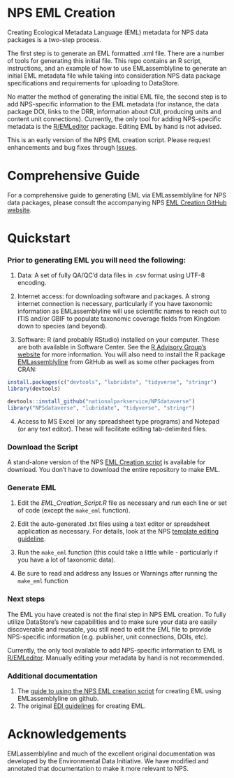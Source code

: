 
<!-- README.md is generated from README.Rmd. Please edit that file -->

# NPS EML Creation

Creating Ecological Metadata Language (EML) metadata for NPS data
packages is a two-step process.

The first step is to generate an EML formatted .xml file. There are a
number of tools for generating this initial file. This repo contains an
R script, instructions, and an example of how to use EMLassemblyline to
generate an initial EML metadata file while taking into consideration
NPS data package specifications and requirements for uploading to
DataStore.

No matter the method of generating the initial EML file, the second step
is to add NPS-specific information to the EML metadata (for instance,
the data package DOI, links to the DRR, information about CUI, producing
units and content unit connections). Currently, the only tool for adding
NPS-specific metadata is the
[R/EMLeditor](https://github.com/nationalparkservice/EMLeditor) package.
Editing EML by hand is not advised.

This is an early version of the NPS EML creation script. Please request
enhancements and bug fixes through
[Issues](https://github.com/nationalparkservice/NPS_EML_Template/issues).

# Comprehensive Guide

For a comprehensive guide to generating EML via EMLassemblyline for NPS
data packages, please consult the accompanying NPS [EML Creation GitHub
website](https://nationalparkservice.github.io/NPS_EML_Script/).

# Quickstart

### Prior to generating EML you will need the following:

1)  Data: A set of fully QA/QC’d data files in .csv format using UTF-8
    encoding.

2)  Internet access: for downloading software and packages. A strong
    internet connection is necessary, particularly if you have taxonomic
    information as EMLassemblyline will use scientific names to reach
    out to ITIS and/or GBIF to populate taxonomic coverage fields from
    Kingdom down to species (and beyond).

3)  Software: R (and probably RStudio) installed on your computer. These
    are both available in Software Center. See the [R Advisory Group’s
    website](https://doimspp.sharepoint.com/sites/nps-nrss-imdiv/SitePages/R-Adv.aspx)
    for more information. You will also need to install the R package
    [EMLassemblyline](https://github.com/EDIorg/EMLassemblyline) from
    GitHub as well as some other packages from CRAN:

``` r
install.packages(c("devtools", "lubridate", "tidyverse", "stringr")
library(devtools)

devtools::install_github("nationalparkservice/NPSdataverse")
library("NPSdataverse", "lubridate", "tidyverse", "stringr")
```

4)  Access to MS Excel (or any spreadsheet type programs) and Notepad
    (or any text editor). These will facilitate editing tab-delimited
    files.

### Download the Script

A stand-alone version of the NPS [EML Creation
script](https://downgit.github.io/#/home?url=https://github.com/nationalparkservice/NPS_EML_Script/blob/main/EML_Creation_Script.R)
is available for download. You don’t have to download the entire
repository to make EML.

### Generate EML

1)  Edit the *EML_Creation_Script.R* file as necessary and run each line
    or set of code (except the `make_eml` function).

2)  Edit the auto-generated .txt files using a text editor or
    spreadsheet application as necessary. For details, look at the NPS
    [template editing
    guideline](https://nationalparkservice.github.io/NPS_EML_Script/edit_tmplts.html).

3)  Run the `make_eml` function (this could take a little while -
    particularly if you have a lot of taxonomic data).

4)  Be sure to read and address any Issues or Warnings after running the
    `make_eml` function

### Next steps

The EML you have created is not the final step in NPS EML creation. To
fully utilize DataStore’s new capabilities and to make sure your data
are easily discoverable and reusable, you still need to edit the EML
file to provide NPS-specific information (e.g. publisher, unit
connections, DOIs, etc).

Currently, the only tool available to add NPS-specific information to
EML is [R/EMLeditor](https://github.com/nationalparkservice/EMLeditor).
Manually editing your metadata by hand is not recommended.

### Additional documentation

1)  The [guide to using the NPS EML creation
    script](https://nationalparkservice.github.io/NPS_EML_Script/) for
    creating EML using EMLassemblyline on github.
2)  The original [EDI
    guidelines](https://ediorg.github.io/EMLassemblyline/articles/edit_tmplts.html)
    for creating EML.

# Acknowledgements

EMLassemblyline and much of the excellent original documentation was
developed by the Environmental Data Initiative. We have modified and
annotated that documentation to make it more relevant to NPS.
